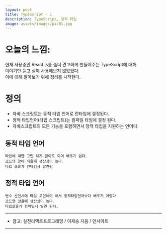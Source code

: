 ```yaml
---
layout: post
title: TypeScript - 1
description: TypeScript, 정적 타입
image: assets/images/pic01.jpg
---
```


# 오늘의 느낌:

현재 사용중인 React.js를 좀더 견고하게 만들어주는 TypeScript에 대해  
 이야기만 듣고 실제 사용해보지 않았었다.  
 이에 대해 알아보기 위해 정리를 시작한다.

# 정의

- 자바 스크립트는 동적 타입 언어로 런타임에 결정된다.
- 정적 타입언어(타입 스크립트)는 컴파일 타임에 결정 된다.
- 자바스크립트의 모든 기능을 포함하면서 정적 타입을 지원하는 언어다.

## 동적 타입 언어

```
타입에 대한 고민 하지 않아도 되어 배우기 쉽다.
코드의 양이 적을때 생산성이 높다.
타입 오류가 런타임시 발견됨
```

## 정적 타입 언어

```
변수 선언시에 타입 고민해야 해서 동적타입언어보다 배우기 어렵다.
코드양 많을때 생산성이 높다.
타입오류가 컴파일시 발견 된다.
```

---

- 참고: 실전리액트프로그래밍 / 이재승 지음 / 인사이트

---
